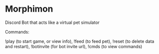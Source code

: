 # Morphimon
Discord Bot that acts like a virtual pet simulator

Commands:

!play (to start game, or view info), !feed (to feed pet), !reset (to delete data and restart), !botinvite (for bot invite url), !cmds (to view commands)
